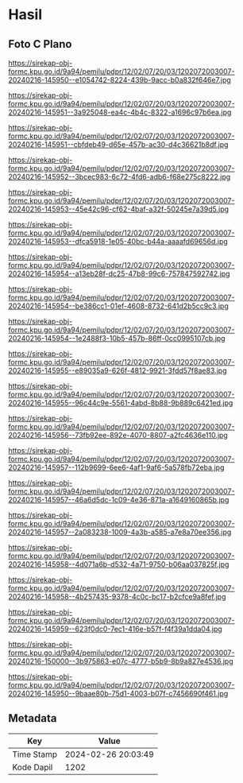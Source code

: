 # Hasil

## Foto C Plano

https://sirekap-obj-formc.kpu.go.id/9a94/pemilu/pdpr/12/02/07/20/03/1202072003007-20240216-145950--e1054742-8224-439b-9acc-b0a832f646e7.jpg

https://sirekap-obj-formc.kpu.go.id/9a94/pemilu/pdpr/12/02/07/20/03/1202072003007-20240216-145951--3a925048-ea4c-4b4c-8322-a1696c97b6ea.jpg

https://sirekap-obj-formc.kpu.go.id/9a94/pemilu/pdpr/12/02/07/20/03/1202072003007-20240216-145951--cbfdeb49-d65e-457b-ac30-d4c36621b8df.jpg

https://sirekap-obj-formc.kpu.go.id/9a94/pemilu/pdpr/12/02/07/20/03/1202072003007-20240216-145952--3bcec983-6c72-4fd6-adb6-f68e275c8222.jpg

https://sirekap-obj-formc.kpu.go.id/9a94/pemilu/pdpr/12/02/07/20/03/1202072003007-20240216-145953--45e42c96-cf62-4baf-a32f-50245e7a39d5.jpg

https://sirekap-obj-formc.kpu.go.id/9a94/pemilu/pdpr/12/02/07/20/03/1202072003007-20240216-145953--dfca5918-1e05-40bc-b44a-aaaafd69656d.jpg

https://sirekap-obj-formc.kpu.go.id/9a94/pemilu/pdpr/12/02/07/20/03/1202072003007-20240216-145954--a13eb28f-dc25-47b8-99c6-757847592742.jpg

https://sirekap-obj-formc.kpu.go.id/9a94/pemilu/pdpr/12/02/07/20/03/1202072003007-20240216-145954--be386cc1-01ef-4608-8732-641d2b5cc9c3.jpg

https://sirekap-obj-formc.kpu.go.id/9a94/pemilu/pdpr/12/02/07/20/03/1202072003007-20240216-145954--1e2488f3-10b5-457b-86ff-0cc0995107cb.jpg

https://sirekap-obj-formc.kpu.go.id/9a94/pemilu/pdpr/12/02/07/20/03/1202072003007-20240216-145955--e89035a9-626f-4812-9921-3fdd57f8ae83.jpg

https://sirekap-obj-formc.kpu.go.id/9a94/pemilu/pdpr/12/02/07/20/03/1202072003007-20240216-145955--96c44c9e-5561-4abd-8b88-9b889c6421ed.jpg

https://sirekap-obj-formc.kpu.go.id/9a94/pemilu/pdpr/12/02/07/20/03/1202072003007-20240216-145956--73fb92ee-892e-4070-8807-a2fc4636e110.jpg

https://sirekap-obj-formc.kpu.go.id/9a94/pemilu/pdpr/12/02/07/20/03/1202072003007-20240216-145957--112b9699-6ee6-4af1-9af6-5a578fb72eba.jpg

https://sirekap-obj-formc.kpu.go.id/9a94/pemilu/pdpr/12/02/07/20/03/1202072003007-20240216-145957--46a6d5dc-1c09-4e36-871a-a1649160865b.jpg

https://sirekap-obj-formc.kpu.go.id/9a94/pemilu/pdpr/12/02/07/20/03/1202072003007-20240216-145957--2a083238-1009-4a3b-a585-a7e8a70ee356.jpg

https://sirekap-obj-formc.kpu.go.id/9a94/pemilu/pdpr/12/02/07/20/03/1202072003007-20240216-145958--4d071a6b-d532-4a71-9750-b06aa037825f.jpg

https://sirekap-obj-formc.kpu.go.id/9a94/pemilu/pdpr/12/02/07/20/03/1202072003007-20240216-145958--4b257435-9378-4c0c-bc17-b2cfce9a8fef.jpg

https://sirekap-obj-formc.kpu.go.id/9a94/pemilu/pdpr/12/02/07/20/03/1202072003007-20240216-145959--623f0dc0-7ec1-416e-b57f-f4f39a1dda04.jpg

https://sirekap-obj-formc.kpu.go.id/9a94/pemilu/pdpr/12/02/07/20/03/1202072003007-20240216-150000--3b975863-e07c-4777-b5b9-8b9a827e4536.jpg

https://sirekap-obj-formc.kpu.go.id/9a94/pemilu/pdpr/12/02/07/20/03/1202072003007-20240216-145950--9baae80b-75d1-4003-b07f-c7456690f461.jpg


## Metadata

| Key        | Value               |
| ---------- | ------------------- |
| Time Stamp | 2024-02-26 20:03:49 |
| Kode Dapil | 1202                |



